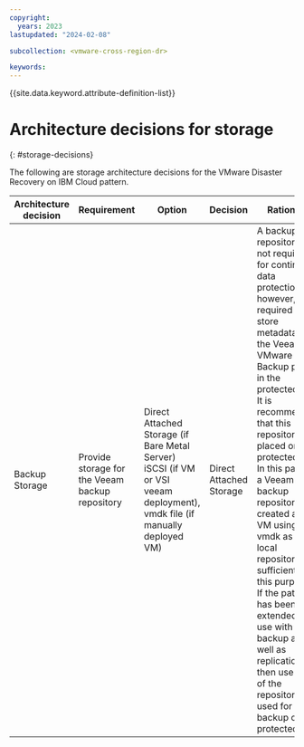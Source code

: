 ```yaml
---
copyright:
  years: 2023
lastupdated: "2024-02-08"

subcollection: <vmware-cross-region-dr>

keywords:
---
```

{{site.data.keyword.attribute-definition-list}}

# Architecture decisions for storage

{: \#storage-decisions}

The following are storage architecture decisions for the VMware Disaster Recovery on IBM Cloud pattern.

| **Architecture decision** | **Requirement**                           | **Option**                                                                                                          | **Decision**      | **Rationale**                                                                                                                                                                                                                                                                                                                                                                                                                                                                                                                |
| ------------------------------- | ----------------------------------------------- | ------------------------------------------------------------------------------------------------------------------------- | ----------------------- | ---------------------------------------------------------------------------------------------------------------------------------------------------------------------------------------------------------------------------------------------------------------------------------------------------------------------------------------------------------------------------------------------------------------------------------------------------------------------------------------------------------------------------------- |
| Backup Storage                  | Provide storage for the Veeam backup repository | Direct Attached Storage (if Bare Metal Server) iSCSI (if VM or VSI veeam deployment), vmdk file (if manually deployed VM) | Direct Attached Storage | A backup repository is not required for continuous data protection, however, it is required to store metadata for the Veeam VMware Backup proxy in the protected site. It is recommended that this repository is placed on the protected site. In this pattern, a Veeam backup repository, created as a VM using a vmdk as the local repository is sufficient for this purpose. If the pattern has been extended for use with backup as well as replication then use one of the repositories used for backup on the protected site |
